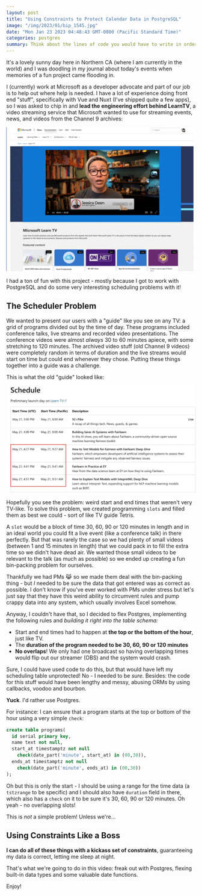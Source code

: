 ```yaml
---
layout: post
title: "Using Constraints to Protect Calendar Data in PostgreSQL"
image: "/img/2023/01/bip_1545.jpg"
date: "Mon Jan 23 2023 04:48:43 GMT-0800 (Pacific Standard Time)"
categories: postgres
summary: Think about the lines of code you would have to write in order to manage a scheduling system. Duration checks, start and end time requirements as well as checking for overlap! You could spend a few days writing all that code or you could let PostgreSQL do it better with 5 lines of SQL.      
---
```


It's a lovely sunny day here in Northern CA (where I am currently in the world) and I was doodling in my journal about today's events when memories of a fun project came flooding in. 

I (currently) work at Microsoft as a developer advocate and part of our job is to help out where help is needed. I have a lot of experience doing front end "stuff", specifically with Vue and Nuxt (I've shipped quite a few apps), so I was asked to chip in and **lead the engineering effort behind LearnTV**, a video streaming service that Microsoft wanted to use for streaming events, news, and videos from the Channel 9 archives:

![](/img/2023/01/bip_1547.jpg)

I had a ton of fun with this project - mostly because I got to work with PostgreSQL and do some very interesting scheduling problems with it!

## The Scheduler Problem

We wanted to present our users with a "guide" like you see on any TV: a grid of programs divided out by the time of day. These programs included conference talks, live streams and recorded video presentations. The conference videos were almost _always_ 30 to 60 minutes apiece, with some stretching to 120 minutes. The archived video stuff (old Channel 9 videos) were completely random in terms of duration and the live streams would start on time but could end whenever they chose. Putting these things together into a guide was a challenge. 

This is what the old "guide" looked like:

![](/img/2023/01/bip_1546-1.jpg)

Hopefully you see the problem: weird start and end times that weren't very TV-like. To solve this problem, we created programming `slots` and filled them as best we could - sort of like TV guide Tetris. 

A `slot` would be a block of time 30, 60, 90 or 120 minutes in length and in an ideal world you could fit a live event (like a conference talk) in there perfectly. But that was rarely the case so we had plenty of small videos (between 1 and 15 minutes in length) that we could pack in to fill the extra time so we didn't have dead air. We wanted those small videos to be relevant to the talk (as much as possible) so we ended up creating a fun bin-packing problem for ourselves.

Thankfully we had PMs 😹 so we made them deal with the bin-packing thing - but _I_ needed to be sure the data that got entered was as correct as possible. I don't know if you've ever worked with PMs under stress but let's just say that they have this weird ability to circumvent rules and pump crappy data into any system, which usually involves Excel somehow.

Anyway, I couldn't have that, so I decided to flex Postgres, implementing the following rules and _building it right into the table schema:_

* Start and end times had to happen at **the top or the bottom of the hour**, just like TV.
* The **duration of the program needed to be 30, 60, 90 or 120 minutes**
* **No overlaps**! We only had one broadcast so having overlapping times would flip out our streamer (OBS) and the system would crash.

Sure, I could have used code to do this, but that would have left my scheduling table unprotected! No - I needed to be _sure._ Besides: the code for this stuff would have been lengthy and messy, abusing ORMs by using callbacks, voodoo and bourbon.

**Yuck**. I'd rather use Postgres.

For instance: I can ensure that a program starts at the top or bottom of the hour using a very simple `check`:

```sql
create table programs(
  id serial primary key,
  name text not null,
  start_at timestamptz not null 
  	check(date_part('minute', start_at) in (00,30)),
  ends_at timestamptz not null 
  	check(date_part('minute', ends_at) in (00,30))
);
```

Oh but this is only the start - I should be using a range for the time data (a `tstzrange` to be specific) and I should also have `duration` field in there, which also has a `check` on it to be sure it's 30, 60, 90 or 120 minutes. Oh yeah - no overlapping slots! 

This is _not_ a simple problem! Unless we're...

## Using Constraints Like a Boss

**I can do all of these things with a kickass set of constraints**, guaranteeing my data is correct, letting me sleep at night.

That's what we're going to do in this video: freak out with Postgres, flexing built-in data types and some valuable date functions.

Enjoy!